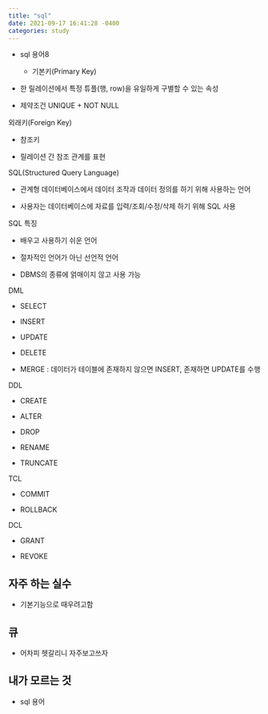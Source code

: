 ```yaml
---
title: "sql"
date: 2021-09-17 16:41:28 -0400
categories: study
---
```

 - sql 용어8
    -  기본키(Primary Key)

 - 한 릴레이션에서 특정 튜플(행, row)을 유일하게 구별할 수 있는 속성

 - 제약조건 UNIQUE + NOT NULL

 

 외래키(Foreign Key)

 - 참조키

 - 릴레이션 간 참조 관계를 표현

 

 SQL(Structured Query Language)

 - 관계형 데이터베이스에서 데이터 조작과 데이터 정의를 하기 위해 사용하는 언어

 - 사용자는 데이터베이스에 자료를 입력/조회/수정/삭제 하기 위해 SQL 사용

 

 SQL 특징

 - 배우고 사용하기 쉬운 언어

 - 절차적인 언어가 아닌 선언적 언어

 - DBMS의 종류에 얽매이지 않고 사용 가능

 

 DML

 - SELECT

 - INSERT

 - UPDATE

 - DELETE

 - MERGE : 데이터가 테이블에 존재하지 않으면 INSERT, 존재하면 UPDATE를 수행

 

 DDL

 - CREATE

 - ALTER

 - DROP

 - RENAME

 - TRUNCATE

 

 TCL

 - COMMIT

 - ROLLBACK

 

 DCL

 - GRANT

 - REVOKE
## 자주 하는 실수
  - 기본기능으로 때우려고함
## 큐
  - 어차피 헷갈리니 자주보고쓰자
## 내가 모르는 것
  - sql 용어
   
